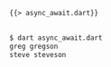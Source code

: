 <!--
title: Async / Await
-->

<pre>
<code class="hljs dart">{{> async_await.dart}}
</code>
</pre>

```bash
$ dart async_await.dart
greg gregson
steve steveson
```
